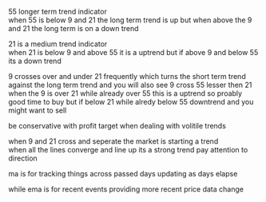 55 longer term trend indicator  
when 55 is below 9 and 21 the long term trend is up but when above the 9 and 21 the long term is on a down trend  
  
21 is a medium trend indicator  
when 21 is below 9 and above 55 it is a uptrend but if above 9 and below 55 its a down trend  
  
9 crosses over and under 21 frequently which turns the short term trend against the long term trend and you will also see 9 cross 55 lesser then 21  
when the 9 is over 21 while already over 55 this is a uptrend so proably good time to buy but if below 21 while alredy below 55 downtrend and you might want to sell  
  
be conservative with profit target when dealing with volitile trends  
  
  
when 9 and 21 cross and seperate the market is starting a trend  
when all the lines converge and line up its a strong trend pay attention to direction  
  
  
ma is for tracking things across passed days updating as days elapse  
  
while ema is for recent events providing more recent price data change